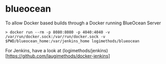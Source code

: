 # blueocean
To allow Docker based builds through a Docker running BlueOcean Server

```
> docker run --rm -p 8080:8080 -p 4040:4040 -v /var/run/docker.sock:/var/run/docker.sock -v $PWD/blueocean_home:/var/jenkins_home logimethods/blueocean
```

For Jenkins, have a look at (logimethods/jenkins)[https://github.com/laugimethods/docker-jenkins]